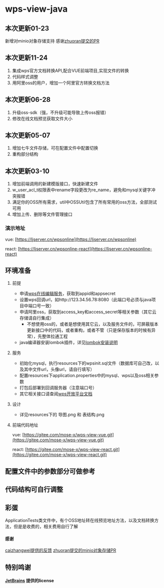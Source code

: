 # wps-view-java

## 本次更新01-23
新增对minio对象存储支持
感谢[zhuoran提交的PR](https://gitee.com/zhuoran007)

## 本次更新11-24
1. 集成wps官方文档转换API,配合VUE前端项目,实现文件的转换
2. 代码样式调整
3. 用阿里oss的用户，增加一个阿里官方转换文档方法

## 本次更新06-28
1. 升级oss-sdk（强，不升级可能导致上传oss报错）
2. 修改在线文档预览获取文件大小

## 本次更新05-07
1. 增加七牛文件存储，可在配置文件中配置切换
2. 重构部分结构

## 本次更新03-10
1. 增加前端调用的新建模版接口，快速新建文件
2. w_user_acl_t权限表中rename字段更改为re_name，避免和mysql关键字冲突报错
3. 满足你的OSS所有需求，util中OSSUtil包含了所有常用的oss方法，全部测试可用
4. 增加上传、删除等文件管理接口

### 演示地址
vue:
[https://ljserver.cn/wpsonline](https://ljserver.cn/wpsonline)

react:
[https://ljserver.cn/wpsonline-react](https://ljserver.cn/wpsonline-react)

## 环境准备
1. 前提
    - 申请[wps在线编辑服务](https://open.wps.cn/weboffice/)，获取到appid和appsecret
    - 设置wps回调url，如http://123.34.56.78:8080（此端口号必须与java项目中端口号一致）
    - 申请阿里oss，获取到access_key和access_secret等相关参数（其它云存储请自行集成）
        - 不想使用oss的，或者是想使用其它云，以及服务文件的，可屏蔽版本更新接口中的代码，或者重构，或者不管（只是保存版本的时候有异常），先整体拉通工程
    - java编译器安装lombok插件，详见[lombok安装说明](https://blog.csdn.net/qq_23501739/article/details/91559450)
2. 服务
    - 初始化mysql，执行resources下的wpsinit.sql文件（数据库可自己改，以及其中文件url，头像url，请自行填写）
    - 配置resources下application.properties中的mysql、wps以及oss相关参数
    - 打包后部署到回调服务器（注意端口号）
    - 其它相关接口请查阅[wps开放平台文档](http://open-doc.wps.cn/)
3. 设计
    - 详见resources下的 导图.png 和 表结构.png
4. 前端代码地址

    vue:
[https://gitee.com/mose-x/wps-view-vue.git](https://gitee.com/mose-x/wps-view-vue.git)

    react:
[https://gitee.com/mose-x/wps-view-react.git](https://gitee.com/mose-x/wps-view-react.git)

## 配置文件中的参数部分可做参考
## 代码结构可自行调整

## 彩蛋
ApplicationTests类文件中，有个OSS地址转在线预览地址方法，以及文档转换方法，但是是收费的，相关费用自行了解
<br>

#### 感谢
[caizhangwei提供的反馈](https://gitee.com/cai_zhang_wei)
[zhuoran提交的minio对象存储PR](https://gitee.com/zhuoran007)
<br/>

## 特别鸣谢
#### [JetBrains](https://www.jetbrains.com/?from=wps-view-java) 提供的license
<img src="https://ossfile.ljserver.cn/uPic/jetbrains-variant-3.svg" alt="jetbrains-variant-3" style="zoom:0.1%;" />
